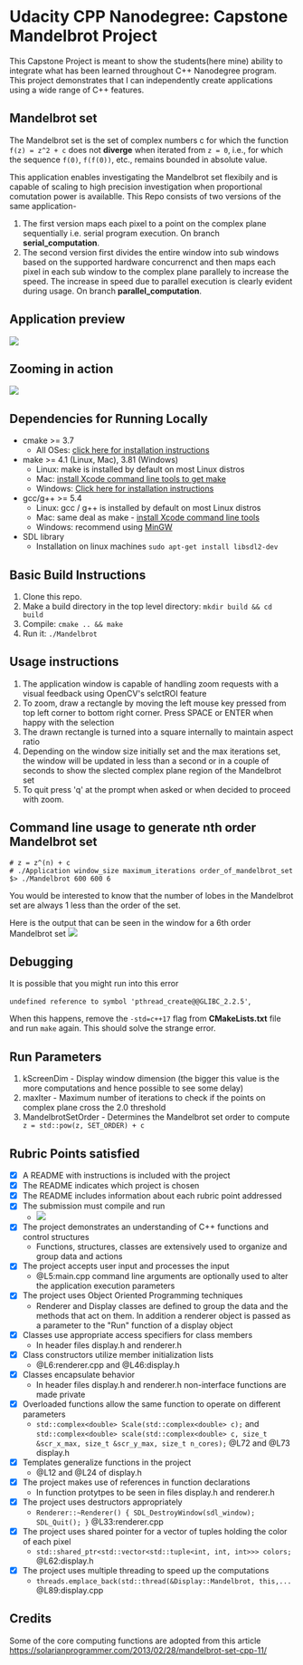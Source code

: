# Udacity CPP Nanodegree: Capstone Mandelbrot Project

This Capstone Project is meant to show the students(here mine) ability to integrate what has been learned throughout C++ Nanodegree program. This project demonstrates that I can independently create applications using a wide range of C++ features.

## Mandelbrot set
The Mandelbrot set is the set of complex numbers c for which the function `f(z) = z^2 + c` does not **diverge** when iterated from `z = 0`, i.e., for which the sequence `f(0)`, `f(f(0))`, etc., remains bounded in absolute value.

This application enables investigating the Mandelbrot set flexibily and is capable of scaling to high precision investigation when proportional comutation power is availablle. This Repo consists of two versions of the same application-
1. The first version maps each pixel to a point on the complex plane sequentially i.e. serial program execution. On branch **serial_computation**.
2. The second version first divides the entire window into sub windows based on the supported hardware concurrenct and then maps each pixel in each sub window to the complex plane parallely to increase the speed. The increase in speed due to parallel execution is clearly evident during usage. On branch **parallel_computation**.

## Application preview

![](./main.png)

## Zooming in action

![](./animatedGIF.gif)

## Dependencies for Running Locally
* cmake >= 3.7
  * All OSes: [click here for installation instructions](https://cmake.org/install/)
* make >= 4.1 (Linux, Mac), 3.81 (Windows)
  * Linux: make is installed by default on most Linux distros
  * Mac: [install Xcode command line tools to get make](https://developer.apple.com/xcode/features/)
  * Windows: [Click here for installation instructions](http://gnuwin32.sourceforge.net/packages/make.htm)
* gcc/g++ >= 5.4
  * Linux: gcc / g++ is installed by default on most Linux distros
  * Mac: same deal as make - [install Xcode command line tools](https://developer.apple.com/xcode/features/)
  * Windows: recommend using [MinGW](http://www.mingw.org/)
* SDL library
  * Installation on linux machines `sudo apt-get install libsdl2-dev`

## Basic Build Instructions

1. Clone this repo.
2. Make a build directory in the top level directory: `mkdir build && cd build`
3. Compile: `cmake .. && make`
4. Run it: `./Mandelbrot`

## Usage instructions

1. The application window is capable of handling zoom requests with a visual feedback using OpenCV's selctROI feature
2. To zoom, draw a rectangle by moving the left mouse key pressed from top left corner to bottom right corner. Press SPACE or ENTER when happy with the selection
3. The drawn rectangle is turned into a square internally to maintain aspect ratio
4. Depending on the window size initially set and the max iterations set, the window will be updated in less than a second or in a couple of seconds to show the slected complex plane region of the Mandelbrot set
5. To quit press 'q' at the prompt when asked or when decided to proceed with zoom.

## Command line usage to generate nth order Mandelbrot set
```shell
# z = z^(n) + c
# ./Application window_size maximum_iterations order_of_mandelbrot_set
$> ./Mandelbrot 600 600 6
```
You would be interested to know that the number of lobes in the Mandelbrot set are always 1 less than the order of the set.

Here is the output that can be seen in the window for a 6th order Mandelbrot set
![](./6th_order.png)


## Debugging

It is possible that you might run into this error 

`undefined reference to symbol 'pthread_create@@GLIBC_2.2.5'`,

When this happens, remove the `-std=c++17` flag from **CMakeLists.txt** file and run `make` again. This should solve the strange error.

## Run Parameters

1. kScreenDim - Display window dimension (the bigger this value is the more computations and hence possible to see some delay)
2. maxIter - Maximum number of iterations to check if the points on complex plane cross the 2.0 threshold
3. MandelbrotSetOrder - Determines the Mandelbrot set order to compute ` z = std::pow(z, SET_ORDER) + c`

## Rubric Points satisfied

- [x] A README with instructions is included with the project
- [x] The README indicates which project is chosen
- [x] The README includes information about each rubric point addressed
- [x] The submission must compile and run
  * ![](./parallel.png)
- [x] The project demonstrates an understanding of C++ functions and control structures
  * Functions, structures, classes are extensively used to organize and group data and actions
- [x] The project accepts user input and processes the input
  * @L5:main.cpp command line arguments are optionally used to alter the application execution parameters
- [x] The project uses Object Oriented Programming techniques
  * Renderer and Display classes are defined to group the data and the methods that act on them. In addition a renderer object is passed as a parameter to the "Run" function of a display object
- [x] Classes use appropriate access specifiers for class members
  * In header files display.h and renderer.h
- [x] Class constructors utilize member initialization lists
  * @L6:renderer.cpp and @L46:display.h
- [x] Classes encapsulate behavior
  * In header files display.h and renderer.h non-interface functions are made private
- [x] Overloaded functions allow the same function to operate on different parameters
  *   `std::complex<double> Scale(std::complex<double> c);` and `std::complex<double> scale(std::complex<double> c, size_t &scr_x_max, size_t &scr_y_max, size_t n_cores);` @L72 and @L73 display.h
- [x] Templates generalize functions in the project
  * @L12 and @L24 of display.h
- [x] The project makes use of references in function declarations
  * In function protytpes to be seen in files display.h and renderer.h
- [x] The project uses destructors appropriately
  * `Renderer::~Renderer() {
       SDL_DestroyWindow(sdl_window);
       SDL_Quit();
    }` @L33:renderer.cpp
- [x] The project uses shared pointer for a vector of tuples holding the color of each pixel
  * `std::shared_ptr<std::vector<std::tuple<int, int, int>>> colors;` @L62:display.h
- [x] The project uses multiple threading to speed up the computations
  * `threads.emplace_back(std::thread(&Display::Mandelbrot, this,...` @L89:display.cpp

## Credits

Some of the core computing functions are adopted from this article https://solarianprogrammer.com/2013/02/28/mandelbrot-set-cpp-11/
